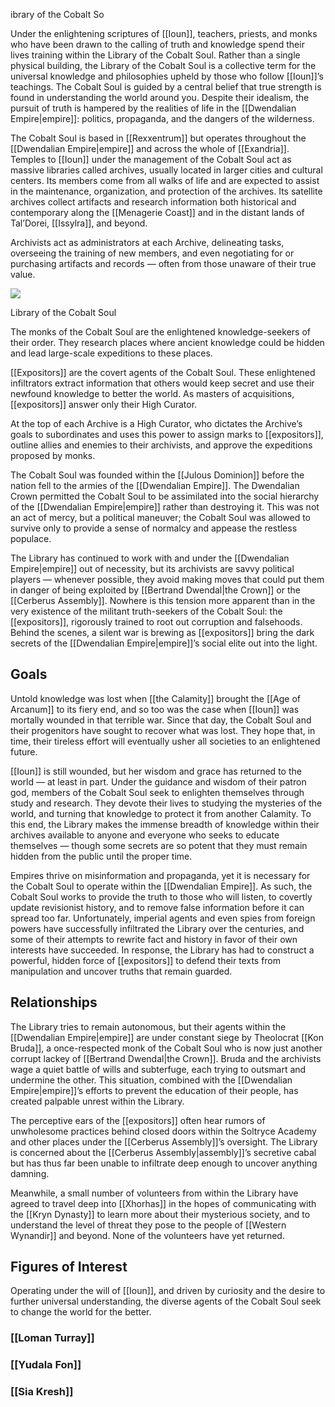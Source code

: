 ibrary of the Cobalt So

Under the enlightening scriptures of [[Ioun]], teachers, priests, and monks who have been drawn to the calling of truth and knowledge spend their lives training within the Library of the Cobalt Soul. Rather than a single physical building, the Library of the Cobalt Soul is a collective term for the universal knowledge and philosophies upheld by those who follow [[Ioun]]’s teachings. The Cobalt Soul is guided by a central belief that true strength is found in understanding the world around you. Despite their idealism, the pursuit of truth is hampered by the realities of life in the [[Dwendalian Empire|empire]]: politics, propaganda, and the dangers of the wilderness.

The Cobalt Soul is based in [[Rexxentrum]] but operates throughout the [[Dwendalian Empire|empire]] and across the whole of [[Exandria]]. Temples to [[Ioun]] under the management of the Cobalt Soul act as massive libraries called archives, usually located in larger cities and cultural centers. Its members come from all walks of life and are expected to assist in the maintenance, organization, and protection of the archives. Its satellite archives collect artifacts and research information both historical and contemporary along the [[Menagerie Coast]] and in the distant lands of Tal’Dorei, [[Issylra]], and beyond.

Archivists act as administrators at each Archive, delineating tasks, overseeing the training of new members, and even negotiating for or purchasing artifacts and records — often from those unaware of their true value.

[![](https://media.dndbeyond.com/compendium-images/egtw/yDOyqyOocErRgYJK/02-12.png)](https://media.dndbeyond.com/compendium-images/egtw/yDOyqyOocErRgYJK/02-12.png)

Library of the Cobalt Soul

The monks of the Cobalt Soul are the enlightened knowledge-seekers of their order. They research places where ancient knowledge could be hidden and lead large-scale expeditions to these places.

[[Expositors]] are the covert agents of the Cobalt Soul. These enlightened infiltrators extract information that others would keep secret and use their newfound knowledge to better the world. As masters of acquisitions, [[expositors]] answer only their High Curator.

At the top of each Archive is a High Curator, who dictates the Archive’s goals to subordinates and uses this power to assign marks to [[expositors]], outline allies and enemies to their archivists, and approve the expeditions proposed by monks.

The Cobalt Soul was founded within the [[Julous Dominion]] before the nation fell to the armies of the [[Dwendalian Empire]]. The Dwendalian Crown permitted the Cobalt Soul to be assimilated into the social hierarchy of the [[Dwendalian Empire|empire]] rather than destroying it. This was not an act of mercy, but a political maneuver; the Cobalt Soul was allowed to survive only to provide a sense of normalcy and appease the restless populace.

The Library has continued to work with and under the [[Dwendalian Empire|empire]] out of necessity, but its archivists are savvy political players — whenever possible, they avoid making moves that could put them in danger of being exploited by [[Bertrand Dwendal|the Crown]] or the [[Cerberus Assembly]]. Nowhere is this tension more apparent than in the very existence of the militant truth-seekers of the Cobalt Soul: the [[expositors]], rigorously trained to root out corruption and falsehoods. Behind the scenes, a silent war is brewing as [[expositors]] bring the dark secrets of the [[Dwendalian Empire|empire]]’s social elite out into the light.

## Goals

Untold knowledge was lost when [[the Calamity]] brought the [[Age of Arcanum]] to its fiery end, and so too was the case when [[Ioun]] was mortally wounded in that terrible war. Since that day, the Cobalt Soul and their progenitors have sought to recover what was lost. They hope that, in time, their tireless effort will eventually usher all societies to an enlightened future.

[[Ioun]] is still wounded, but her wisdom and grace has returned to the world — at least in part. Under the guidance and wisdom of their patron god, members of the Cobalt Soul seek to enlighten themselves through study and research. They devote their lives to studying the mysteries of the world, and turning that knowledge to protect it from another Calamity. To this end, the Library makes the immense breadth of knowledge within their archives available to anyone and everyone who seeks to educate themselves — though some secrets are so potent that they must remain hidden from the public until the proper time.

Empires thrive on misinformation and propaganda, yet it is necessary for the Cobalt Soul to operate within the [[Dwendalian Empire]]. As such, the Cobalt Soul works to provide the truth to those who will listen, to covertly update revisionist history, and to remove false information before it can spread too far. Unfortunately, imperial agents and even spies from foreign powers have successfully infiltrated the Library over the centuries, and some of their attempts to rewrite fact and history in favor of their own interests have succeeded. In response, the Library has had to construct a powerful, hidden force of [[expositors]] to defend their texts from manipulation and uncover truths that remain guarded.

## Relationships

The Library tries to remain autonomous, but their agents within the [[Dwendalian Empire|empire]] are under constant siege by Theolocrat [[Kon Bruda]], a once-respected monk of the Cobalt Soul who is now just another corrupt lackey of [[Bertrand Dwendal|the Crown]]. Bruda and the archivists wage a quiet battle of wills and subterfuge, each trying to outsmart and undermine the other. This situation, combined with the [[Dwendalian Empire|empire]]’s efforts to prevent the education of their people, has created palpable unrest within the Library.

The perceptive ears of the [[expositors]] often hear rumors of unwholesome practices behind closed doors within the Soltryce Academy and other places under the [[Cerberus Assembly]]’s oversight. The Library is concerned about the [[Cerberus Assembly|assembly]]’s secretive cabal but has thus far been unable to infiltrate deep enough to uncover anything damning.

Meanwhile, a small number of volunteers from within the Library have agreed to travel deep into [[Xhorhas]] in the hopes of communicating with the [[Kryn Dynasty]] to learn more about their mysterious society, and to understand the level of threat they pose to the people of [[Western Wynandir]] and beyond. None of the volunteers have yet returned.

## Figures of Interest

Operating under the will of [[Ioun]], and driven by curiosity and the desire to further universal understanding, the diverse agents of the Cobalt Soul seek to change the world for the better.

### [[Loman Turray]]

### [[Yudala Fon]]

### [[Sia Kresh]]
